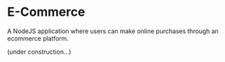 # E-Commerce

A NodeJS application where users can make online purchases through an ecommerce platform.

(under construction...)
